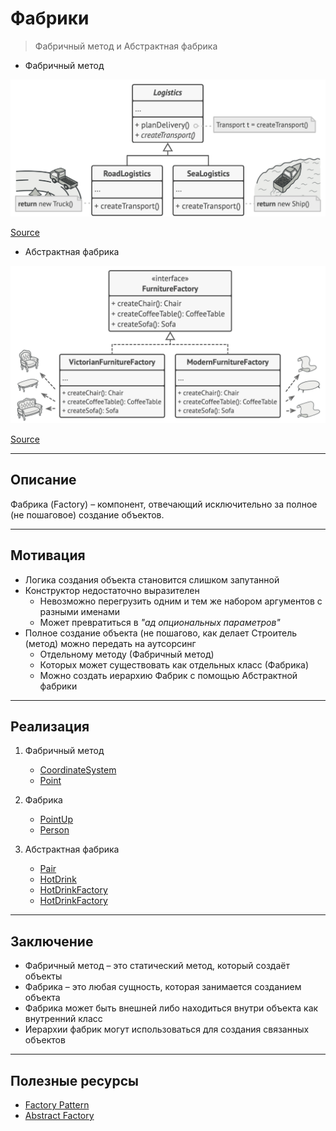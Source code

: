 # Фабрики

> Фабричный метод и Абстрактная фабрика

- Фабричный метод

![builder.png](../_images/factoryMethod.png)

[Source](https://refactoring.guru/design-patterns/factory-method)

- Абстрактная фабрика

![builder.png](../_images/abstractFactory.png)

[Source](https://refactoring.guru/design-patterns/abstract-factory)

---

## Описание

Фабрика (Factory) – компонент, отвечающий исключительно за полное (не пошаговое) создание объектов.

---

## Мотивация

- Логика создания объекта становится слишком запутанной
- Конструктор недостаточно выразителен
    - Невозможно перегрузить одним и тем же набором аргументов с разными именами
    - Может превратиться в _"ад опциональных параметров"_
- Полное создание объекта (не пошагово, как делает Строитель (метод) можно передать на аутсорсинг
    - Отдельному методу (Фабричный метод)
    - Которых может существовать как отдельных класс (Фабрика)
    - Можно создать иерархию Фабрик с помощью Абстрактной фабрики

---

## Реализация

1. Фабричный метод

    - [CoordinateSystem](CoordinateSystem.java)
    - [Point](Point.java)

2. Фабрика

    - [PointUp](PointUp.java)
    - [Person](Person.java)

3. Абстрактная фабрика

    - [Pair](Pair.java)
    - [HotDrink](HotDrink.java)
    - [HotDrinkFactory](HotDrinkFactory.java)
    - [HotDrinkFactory](HotDrinkFactory.java)

---

## Заключение

- Фабричный метод – это статический метод, который создаёт объекты
- Фабрика – это любая сущность, которая занимается созданием объекта
- Фабрика может быть внешней либо находиться внутри объекта как внутренний класс
- Иерархии фабрик могут использоваться для создания связанных объектов

---

## Полезные ресурсы

- [Factory Pattern](https://www.oodesign.com/factory-pattern)
- [Abstract Factory](https://refactoring.guru/design-patterns/abstract-factory)
